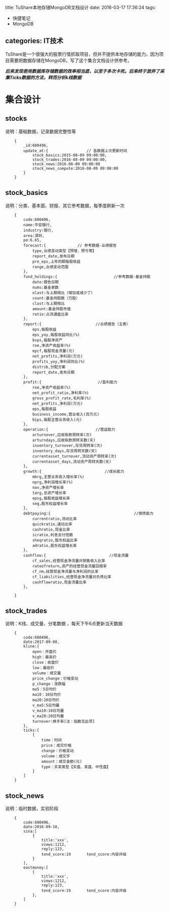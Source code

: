 title: TuShare本地存储MongoDB文档设计
date: 2016-03-17 17:36:24
tags:

- 快捷笔记 
- MongoDB

categories: IT技术
---

TsShare是一个很强大的股票行情抓取项目，但并不提供本地存储的能力。因为项目需要把数据存储在MongoDB，写了这个集合文档设计供参考。

***后来发现使用数据库存储数据的效率相当底，以至于多次卡死。后来终于放弃了采集Ticks数据的方法，转而分析k线数据***


# 集合设计
## stocks   
说明：基础数据，记录数据完整性等

        {
            _id:600496,
            update_at:{                 // 各数据上次更新时间
                stock_basics:2015-08-09 09:00:00,       
                stock_trades:2016-08-09 09:00:00,
                stock_news:2016-08-09 09:00:00
                stock_news_compute:2016-08-09 09:00:00
            }
        }
## stock_basics  
说明：分类、基本面、财报、其它参考数据，每季度刷新一次

        {
            code:600496,
            name:平安银行,
            industry:银行,
            area:深圳,
            pe:6.65,
            forecast:{              // 参考数据-业绩报告
                type,业绩变动类型【预增、预亏等】
                report_date,发布日期
                pre_eps,上年同期每股收益
                range,业绩变动范围
            },
            fund_holdings:{                         //参考数据-基金持股
                date:报告日期
                nums:基金家数
                nlast:与上期相比（增加或减少了）
                count:基金持股数（万股）
                clast:与上期相比
                amount:基金持股市值
                ratio:占流通盘比率
            },
            report:{                        //业绩报告（主表）
                eps,每股收益
                eps_yoy,每股收益同比(%)
                bvps,每股净资产
                roe,净资产收益率(%)
                epcf,每股现金流量(元)
                net_profits,净利润(万元)
                profits_yoy,净利润同比(%)
                distrib,分配方案
                report_date,发布日期
            },        
            profit:{                         //盈利能力
                roe,净资产收益率(%)
                net_profit_ratio,净利率(%)
                gross_profit_rate,毛利率(%)
                net_profits,净利润(万元)
                eps,每股收益
                business_income,营业收入(百万元)
                bips,每股主营业务收入(元)
            },      
            operation:{                     //营运能力
                arturnover,应收账款周转率(次)
                arturndays,应收账款周转天数(天)
                inventory_turnover,存货周转率(次)
                inventory_days,存货周转天数(天)
                currentasset_turnover,流动资产周转率(次)
                currentasset_days,流动资产周转天数(天)
            },      
            growth:{                            //成长能力
                mbrg,主营业务收入增长率(%)
                nprg,净利润增长率(%)
                nav,净资产增长率
                targ,总资产增长率
                epsg,每股收益增长率
                seg,股东权益增长率
            },          
            debtpaying:{                                     //偿债能力
                currentratio,流动比率
                quickratio,速动比率
                cashratio,现金比率
                icratio,利息支付倍数
                sheqratio,股东权益比率
                adratio,股东权益增长率
            },    
            cashflow:{                            //现金流量
                cf_sales,经营现金净流量对销售收入比率
                rateofreturn,资产的经营现金流量回报率
                cf_nm,经营现金净流量与净利润的比率
                cf_liabilities,经营现金净流量对负债比率
                cashflowratio,现金流量比率
            },
            
        }
## stock_trades  
说明：K线、成交量、分笔数据 ，每天下午6点更新当天数据

        {
            code:600496,
            date:2017-09-08,
            kline:{
                open：开盘价
                high：最高价
                close：收盘价
                low：最低价
                volume：成交量
                price_change：价格变动
                p_change：涨跌幅
                ma5：5日均价
                ma10：10日均价
                ma20:20日均价
                v_ma5:5日均量
                v_ma10:10日均量
                v_ma20:20日均量
                turnover:换手率[注：指数无此项]
            },
            ticks:[
                {
                    time：时间
                    price：成交价格
                    change：价格变动
                    volume：成交手
                    amount：成交金额(元)
                    type：买卖类型【买盘、卖盘、中性盘】
                }
            ]
        }
        
## stock_news  
说明：临时数据，实验阶段


        {
            code:600496,
            date:2016-09-18,
            sina:[
                {
                    title:'xxx',
                    views:1212,
                    reply:123,
                    tend_score:19       tend_score:内容评级
                }
            ],
            eastmoney:[
                {
                    title:'xxx',
                    views:1212,
                    reply:123,
                    tend_score:19       tend_score:内容评级
                },
            ]
        }
     